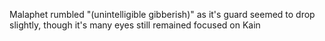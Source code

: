 Malaphet rumbled "(unintelligible gibberish)" as it's guard seemed to drop slightly, though it's many eyes still remained focused on Kain